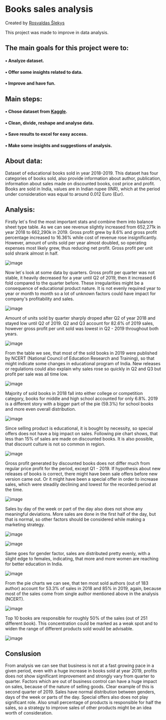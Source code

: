 # Books sales analysis

Created by [Rosvaldas Šlekys](https://github.com/RosSlek) 

This project was made to improve in data analysis.

## The main goals for this project were to:
#### • Analyze dataset.
#### • Offer some insights related to data.
#### • Improve and have fun.

## Main steps:
#### • Chose dataset from [Kaggle](https://www.kaggle.com/datasets/shilpikulshrestha/books-sold-dataset).
#### • Clean, divide, reshape and analyse data.
#### • Save results to excel for easy access.
#### • Make some insights and suggestions of analysis.

## About data:
Dataset of educational books sold in year 2018-2019. This dataset has four categories of books sold, also provide information about author, publication, information about sales made on discounted books, cost price and profit. Books are sold in India, values are in Indian rupee (INR), which at the period under consideration was equal to around 0.012 Euro (Eur).

## Analysis:
Firstly let`s find the most important stats and combine them into balance sheet type table. As we can see revenue slightly increased from 652,271k in year 2018 to 662,290k in 2019. Gross profit grew by 8.6% and gross profit percentage increased to 16.36% while cost of revenue rose insignificantly. However, amount of units sold per year almost doubled, so operating expenses most likely grew, thus reducing net profit. Gross profit per unit sold shrank almost in half. 

![image](https://github.com/RosSlek/Books_sales_analysis/assets/149397027/f77631d0-d0c8-4062-a865-478dda0981c0)

Now let`s look at some data by quarters. Gross profit per quarter was not stable, it heavily decreased for a year until Q2 of 2019, then it increased 6 fold compared to the quarter before. These irregularities might be a consequence of educational product nature. It is not evenly required year to year or month to month so a lot of unknown factors could have impact for company's profitability and sales.

![image](https://github.com/RosSlek/Books_sales_analysis/assets/149397027/2b9db41e-b3e8-4287-b47c-f5696915fe8d)

Amount of units sold by quarter sharply droped after Q2 of year 2018 and stayed low until Q2 of 2019. Q2 and Q3 account for 82.6% of 2019 sales, however gross profit per unit sold was lowest in Q2 - 2019 throughout both years.

![image](https://github.com/RosSlek/Books_sales_analysis/assets/149397027/81553bd7-236f-44ab-903a-28b535889e24)

From the table we see, that most of the sold books in 2019 were published by NCERT (National Council of Education Research and Training), so that might indicate some changes in educational program of India. New releases or regulations could also explain why sales rose so quickly in Q2 and Q3 but profit per sale was all time low.

![image](https://github.com/RosSlek/Books_sales_analysis/assets/149397027/fa5c4592-8120-4de7-8671-8497aa5dfa5d)

Majority of sold books in 2018 fall into either college or competition category, books for middle and high school accounted for only 6.8%. 2019 is a different story with a bigger part of the pie (59.3%) for school books and more even overall distribution.

![image](https://github.com/RosSlek/Books_sales_analysis/assets/149397027/ab8139be-2f36-4298-b852-d4d356d4e315)

Since selling product is educational, it is bought by necessity, so special offers does not have a big impact on sales. Following pie chart shows, that less than 15% of sales are made on discounted books. It is also possible, that discount culture is not so common in region.

![image](https://github.com/RosSlek/Books_sales_analysis/assets/149397027/51902b7e-d824-489a-b22e-4bd6bf128c3d)

Gross profit generated by discounted books does not differ much from regular price profit for the period, except Q1 - 2019. If hypothesis about new releases of books is correct, there might have been sale offers before new version came out. Or it might have been a special offer in order to increase sales, which were steadily declining and lowest for the recorded period at the time.

![image](https://github.com/RosSlek/Books_sales_analysis/assets/149397027/5336615e-2368-4747-9529-d2d07dfbfbc8)

Sales by day of the week or part of the day also does not show any meaningful deviations. More sales are done in the first half of the day, but that is normal, so other factors should be considered while making a marketing strategy.

![image](https://github.com/RosSlek/Books_sales_analysis/assets/149397027/9298534a-1251-406e-9fd1-5a8c69fda94b)

![image](https://github.com/RosSlek/Books_sales_analysis/assets/149397027/fef63a6e-5bc7-49bf-abcd-bd3c21493170)

Same goes for gender factor, sales are distributed pretty evenly, with a slight edge to females, indicating, that more and more women are reaching for better education in India.

![image](https://github.com/RosSlek/Books_sales_analysis/assets/149397027/baaa448b-5594-4a68-bbfc-2c9cde331111)

From the pie charts we can see, that ten most sold authors (out of 183 author) account for 53.3% of sales in 2018 and 85% in 2019, again, because most of the sales come from single author mentioned above in the analysis (NCERT).

![image](https://github.com/RosSlek/Books_sales_analysis/assets/149397027/723103fe-d776-4408-9da5-dafeda931d22)

Top 10 books are responsible for roughly 50% of the sales (out of 251 different book). This concentration could be marked as a weak spot and to widen the range of different products sold would be advisable.

![image](https://github.com/RosSlek/Books_sales_analysis/assets/149397027/8a7d3646-d082-40c2-97e6-bbd1a4fa9c16)

## Conslusion
From analysis we can see that business is not at a fast growing pace in a given period, even with a huge increase in books sold at year 2019, profits does not show significant improvement and strongly vary from quarter to quarter. Factors which are out of business control can have a huge impact on sales, because of the nature of selling goods. Clear example of this is second quarter of 2019. Sales have normal distribution between genders, days of the week or parts of the day. Special offers also does not play significant role. Also small percentage of products is responsible for half the sales, so a strategy to improve sales of other products might be an idea worth of consideration.
